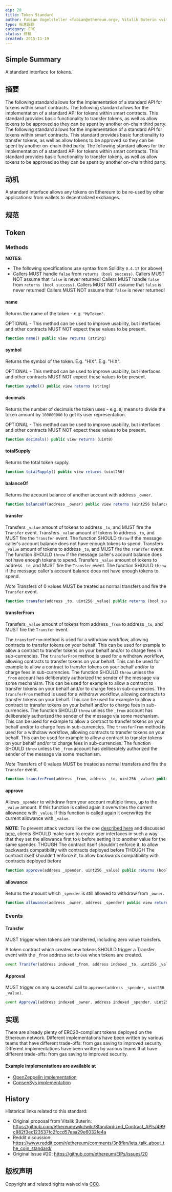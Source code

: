 ```yaml
---
eip: 20
title: Token Standard
author: Fabian Vogelsteller <fabian@ethereum.org>, Vitalik Buterin <vitalik.buterin@ethereum.org>
type: 标准跟踪
category: ERC
status: 终稿
created: 2015-11-19
---
```


## Simple Summary

A standard interface for tokens.


## 摘要

The following standard allows for the implementation of a standard API for tokens within smart contracts. The following standard allows for the implementation of a standard API for tokens within smart contracts. This standard provides basic functionality to transfer tokens, as well as allow tokens to be approved so they can be spent by another on-chain third party. The following standard allows for the implementation of a standard API for tokens within smart contracts. This standard provides basic functionality to transfer tokens, as well as allow tokens to be approved so they can be spent by another on-chain third party. The following standard allows for the implementation of a standard API for tokens within smart contracts. This standard provides basic functionality to transfer tokens, as well as allow tokens to be approved so they can be spent by another on-chain third party.


## 动机

A standard interface allows any tokens on Ethereum to be re-used by other applications: from wallets to decentralized exchanges.


## 规范

## Token
### Methods

**NOTES**:
 - The following specifications use syntax from Solidity `0.4.17` (or above)
 - Callers MUST handle `false` from `returns (bool success)`.  Callers MUST NOT assume that `false` is never returned!  Callers MUST handle `false` from `returns (bool success)`.  Callers MUST NOT assume that `false` is never returned!  Callers MUST NOT assume that `false` is never returned!


#### name

Returns the name of the token - e.g. `"MyToken"`.

OPTIONAL - This method can be used to improve usability, but interfaces and other contracts MUST NOT expect these values to be present.


``` js
function name() public view returns (string)
```


#### symbol

Returns the symbol of the token. E.g. "HIX". E.g. "HIX".

OPTIONAL - This method can be used to improve usability, but interfaces and other contracts MUST NOT expect these values to be present.

``` js
function symbol() public view returns (string)
```



#### decimals

Returns the number of decimals the token uses - e.g. `8`, means to divide the token amount by `100000000` to get its user representation.

OPTIONAL - This method can be used to improve usability, but interfaces and other contracts MUST NOT expect these values to be present.

``` js
function decimals() public view returns (uint8)
```


#### totalSupply

Returns the total token supply.

``` js
function totalSupply() public view returns (uint256)
```



#### balanceOf

Returns the account balance of another account with address `_owner`.

``` js
function balanceOf(address _owner) public view returns (uint256 balance)
```



#### transfer

Transfers `_value` amount of tokens to address `_to`, and MUST fire the `Transfer` event. Transfers `_value` amount of tokens to address `_to`, and MUST fire the `Transfer` event. The function SHOULD `throw` if the message caller's account balance does not have enough tokens to spend. Transfers `_value` amount of tokens to address `_to`, and MUST fire the `Transfer` event. The function SHOULD `throw` if the message caller's account balance does not have enough tokens to spend. Transfers `_value` amount of tokens to address `_to`, and MUST fire the `Transfer` event. The function SHOULD `throw` if the message caller's account balance does not have enough tokens to spend.

*Note* Transfers of 0 values MUST be treated as normal transfers and fire the `Transfer` event.

``` js
function transfer(address _to, uint256 _value) public returns (bool success)
```



#### transferFrom

Transfers `_value` amount of tokens from address `_from` to address `_to`, and MUST fire the `Transfer` event.

The `transferFrom` method is used for a withdraw workflow, allowing contracts to transfer tokens on your behalf. This can be used for example to allow a contract to transfer tokens on your behalf and/or to charge fees in sub-currencies. The `transferFrom` method is used for a withdraw workflow, allowing contracts to transfer tokens on your behalf. This can be used for example to allow a contract to transfer tokens on your behalf and/or to charge fees in sub-currencies. The function SHOULD `throw` unless the `_from` account has deliberately authorized the sender of the message via some mechanism. This can be used for example to allow a contract to transfer tokens on your behalf and/or to charge fees in sub-currencies. The `transferFrom` method is used for a withdraw workflow, allowing contracts to transfer tokens on your behalf. This can be used for example to allow a contract to transfer tokens on your behalf and/or to charge fees in sub-currencies. The function SHOULD `throw` unless the `_from` account has deliberately authorized the sender of the message via some mechanism. This can be used for example to allow a contract to transfer tokens on your behalf and/or to charge fees in sub-currencies. The `transferFrom` method is used for a withdraw workflow, allowing contracts to transfer tokens on your behalf. This can be used for example to allow a contract to transfer tokens on your behalf and/or to charge fees in sub-currencies. The function SHOULD `throw` unless the `_from` account has deliberately authorized the sender of the message via some mechanism.

*Note* Transfers of 0 values MUST be treated as normal transfers and fire the `Transfer` event.

``` js
function transferFrom(address _from, address _to, uint256 _value) public returns (bool success)
```



#### approve

Allows `_spender` to withdraw from your account multiple times, up to the `_value` amount. If this function is called again it overwrites the current allowance with `_value`. If this function is called again it overwrites the current allowance with `_value`.

**NOTE**: To prevent attack vectors like the one [described here](https://docs.google.com/document/d/1YLPtQxZu1UAvO9cZ1O2RPXBbT0mooh4DYKjA_jp-RLM/) and discussed [here](https://github.com/ethereum/EIPs/issues/20#issuecomment-263524729), clients SHOULD make sure to create user interfaces in such a way that they set the allowance first to `0` before setting it to another value for the same spender. THOUGH The contract itself shouldn't enforce it, to allow backwards compatibility with contracts deployed before THOUGH The contract itself shouldn't enforce it, to allow backwards compatibility with contracts deployed before

``` js
function approve(address _spender, uint256 _value) public returns (bool success)
```


#### allowance

Returns the amount which `_spender` is still allowed to withdraw from `_owner`.

``` js
function allowance(address _owner, address _spender) public view returns (uint256 remaining)
```



### Events


#### Transfer

MUST trigger when tokens are transferred, including zero value transfers.

A token contract which creates new tokens SHOULD trigger a Transfer event with the `_from` address set to `0x0` when tokens are created.

``` js
event Transfer(address indexed _from, address indexed _to, uint256 _value)
```



#### Approval

MUST trigger on any successful call to `approve(address _spender, uint256 _value)`.

``` js
event Approval(address indexed _owner, address indexed _spender, uint256 _value)
```



## 实现

There are already plenty of ERC20-compliant tokens deployed on the Ethereum network. Different implementations have been written by various teams that have different trade-offs: from gas saving to improved security. Different implementations have been written by various teams that have different trade-offs: from gas saving to improved security.

#### Example implementations are available at
- [OpenZeppelin implementation](https://github.com/OpenZeppelin/openzeppelin-solidity/blob/9b3710465583284b8c4c5d2245749246bb2e0094/contracts/token/ERC20/ERC20.sol)
- [ConsenSys implementation](https://github.com/ConsenSys/Tokens/blob/fdf687c69d998266a95f15216b1955a4965a0a6d/contracts/eip20/EIP20.sol)


## History

Historical links related to this standard:

- Original proposal from Vitalik Buterin: https://github.com/ethereum/wiki/wiki/Standardized_Contract_APIs/499c882f3ec123537fc2fccd57eaa29e6032fe4a
- Reddit discussion: https://www.reddit.com/r/ethereum/comments/3n8fkn/lets_talk_about_the_coin_standard/
- Original Issue #20: https://github.com/ethereum/EIPs/issues/20



## 版权声明
Copyright and related rights waived via [CC0](../LICENSE.md).

